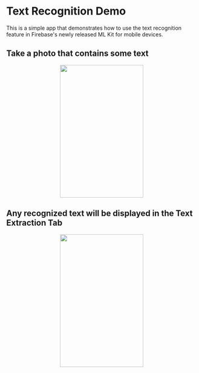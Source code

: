 # Text Recognition Demo
This is a simple app that demonstrates how to use the text recognition feature in Firebase's newly released ML Kit for mobile devices. 
## Take a photo that contains some text
<p align="center">
<img src="https://github.com/tom-hao/text_recognition/blob/master/device-2018-05-17-005338.png" width="220" height="350">
</p>

## Any recognized text will be displayed in the Text Extraction Tab
<p align="center">
<img src="https://github.com/tom-hao/text_recognition/blob/master/device-2018-05-17-005521.png" width="220" height="350">
</p>
